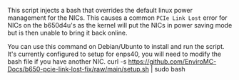 This script injects a bash that overrides the default linux power management for the NICs. This causes a common `PCIe Link Lost` error for NICs on the b650d4u's as the kernel will put the NICs in power saving mode but is then unable to bring it back online.

You can use this command on Debian/Ubunto to install and run the script. It's currently configured to setup for enps40, you will need to modify the bash file if you have another NIC. 
curl -s https://github.com/EnviroMC-Docs/b650-pcie-link-lost-fix/raw/main/setup.sh | sudo bash
